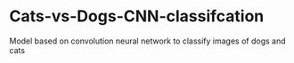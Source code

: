 # Cats-vs-Dogs-CNN-classifcation
Model based on convolution neural network to classify images of dogs and cats
